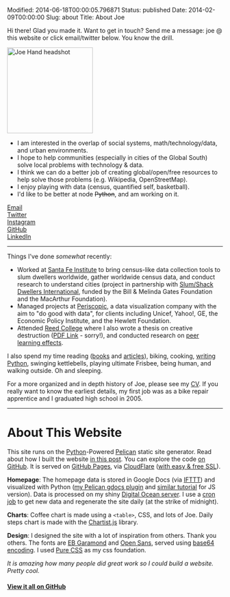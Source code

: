 Modified: 2014-06-18T00:00:05.796871
Status: published
Date: 2014-02-09T00:00:00
Slug: about
Title: About Joe

Hi there! Glad you made it. Want to get in touch? Send me a message: joe @ this website or click email/twitter below. You know the drill.

<img class="about-img" src="//cdn.joeahand.com/joe_hand_headshot.png" alt="Joe Hand headshot" title="Joe Hand" width=200 height=200/>

* I am interested in the overlap of social systems, math/technology/data, and urban environments.
* I hope to help communities (especially in cities of the Global South) solve local problems with technology & data.
* I think we can do a better job of creating global/open/free resources to help solve those problems (e.g. Wikipedia, OpenStreetMap).
* I enjoy playing with data (census, quantified self, basketball).
* I'd like to be better at node ~~Python~~, and am working on it.

<div class="pure-g">
<div class="small-caps external-link pure-u-1-3 pure-u-sm-1-5"><a href="mailto:&#106;&#111;&#101;&#064;&#106;&#111;&#101;&#097;&#104;&#097;&#110;&#100;&#046;&#099;&#111;&#109;" rel="me">Email</a></div>
<div class="small-caps external-link pure-u-1-3 pure-u-sm-1-5"><a href="http://twitter.com/joeahand" rel="me">Twitter</a></div>
<div class="small-caps external-link pure-u-1-3 pure-u-sm-1-5"><a href="https://instagram.com/joeahand/" rel="me">Instagram</a></div>
<div class="small-caps external-link pure-u-1-2 pure-u-sm-1-5"><a href="http://github.com/joehand" rel="me">GitHub</a></div>
<div class="small-caps external-link pure-u-1-2 pure-u-sm-1-5"><a href="https://www.linkedin.com/in/joeahand" rel="me">LinkedIn</a></div>
</div>

<hr>

Things I've done *somewhat* recently:

* Worked at [Santa Fe Institute](http://santafe.edu/) to bring census-like data collection tools to slum dwellers worldwide, gather worldwide census data, and conduct research to understand cities (project in partnership with [Slum/Shack Dwellers International](http://www.sdinet.org/), funded by the Bill & Melinda Gates Foundation and the MacArthur Foundation).
* Managed projects at [Periscopic](http://www.periscopic.com/), a data visualization company with the aim to "do good with data", for clients including Unicef, Yahoo!, GE, the Economic Policy Institute, and the Hewlett Foundation.
* Attended [Reed College](http://reed.edu/) where I also wrote a thesis on creative destruction ([PDF Link](https://cdn.joeahand.com/Hand_ReedSeniorThesis_2009.pdf) - sorry!), and conducted research on [peer learning effects](http://www.reed.edu/teagle_grant/index.html).

I also spend my time reading ([books](https://www.goodreads.com/joehand) and [articles]({filename}/pages/reading.md)), biking, cooking, [writing Python](https://github.com/joehand), swinging kettlebells, playing ultimate Frisbee, being human, and walking outside. Oh and sleeping.

For a more organized and in depth history of Joe, please see my [CV]({filename}/pages/cv.md). If you really want to know the earliest details, my first job was as a bike repair apprentice and I graduated high school in 2005.

<hr>


# About This Website<a name="about-site"></a>

This site runs on the [Python](https://www.python.org/)-Powered [Pelican](http://docs.getpelican.com) static site generator. Read about how I built the website [in this post]({filename}/dynamic-static-pelican.md).
You can explore the code [on GitHub](https://github.com/joehand/joeahand).
It is served on [GitHub Pages](https://pages.github.com/), via [CloudFlare](https://www.cloudflare.com/) ([with easy & free SSL](https://sheharyar.me/blog/free-ssl-for-github-pages-with-custom-domains/)).

**Homepage**:
The homepage data is stored in Google Docs (via [IFTTT](http://ifttt.com)) and visualized with Python ([my Pelican gdocs plugin](https://github.com/joehand/joeahand/tree/master/plugins/pelican_gdocs) and [similar tutorial](http://jlord.us/blog/your-own-instagram.html) for JS version).
Data is processed on my shiny [Digital Ocean server](https://www.digitalocean.com/?refcode=94657bdeab0c).
I use a [cron job](http://crontab.org/) to get new data and regenerate the site daily (at the strike of midnight).

**Charts**:
Coffee chart is made using a `<table>`, CSS, and lots of Joe.
Daily steps chart is made with the [Chartist.js](http://gionkunz.github.io/chartist-js/index.html) library.

**Design**:
I designed the site with a lot of inspiration from others.
Thank you others.
The fonts are [EB Garamond](https://www.google.com/fonts/specimen/EB+Garamond) and [Open Sans](https://www.google.com/fonts/specimen/Open+Sans), served using [base64 encoding](http://bdadam.com/blog/better-webfont-loading-with-localstorage-and-woff2.html).
I used [Pure CSS](http://purecss.io/layouts/) as my css foundation.

*It is amazing how many people did great work so I could build a website. Pretty cool.*

#### [View it all on GitHub](https://github.com/joehand/joeahand)
